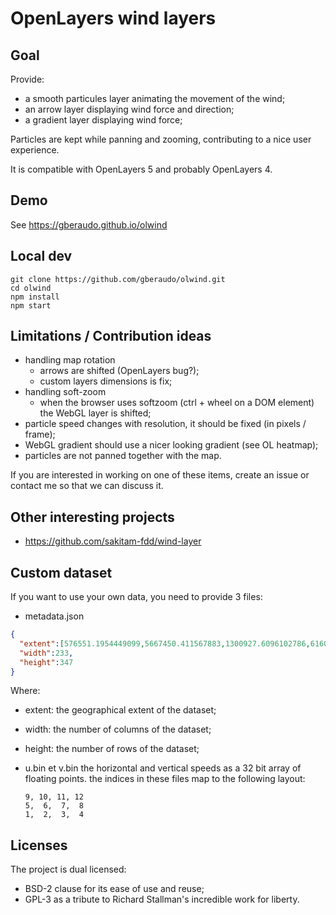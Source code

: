 # OpenLayers wind layers

## Goal

Provide:
- a smooth particules layer animating the movement of the wind;
- an arrow layer displaying wind force and direction;
- a gradient layer displaying wind force;

Particles are kept while panning and zooming, contributing to a nice user experience.

It is compatible with OpenLayers 5 and probably OpenLayers 4.


## Demo
See https://gberaudo.github.io/olwind


## Local dev
```
git clone https://github.com/gberaudo/olwind.git
cd olwind
npm install
npm start
```

## Limitations / Contribution ideas


- handling map rotation
  - arrows are shifted (OpenLayers bug?);
  - custom layers dimensions is fix;
- handling soft-zoom
  - when the browser uses softzoom (ctrl + wheel on a DOM element) the WebGL layer is shifted;
- particle speed changes with resolution, it should be fixed (in pixels / frame);
- WebGL gradient should use a nicer looking gradient (see OL heatmap);
- particles are not panned together with the map.

If you are interested in working on one of these items, create an issue or contact me so that we can discuss it.


## Other interesting projects

- https://github.com/sakitam-fdd/wind-layer


## Custom dataset

If you want to use your own data, you need to provide 3 files:

- metadata.json
```json
{
  "extent":[576551.1954449099,5667450.411567883,1300927.6096102786,6160637.315193227],
  "width":233,
  "height":347
}
```

Where:
  - extent: the geographical extent of the dataset;
  - width: the number of columns of the dataset;
  - height: the number of rows of the dataset;

- u.bin et v.bin
  the horizontal and vertical speeds as a 32 bit array of floating points.
  the indices in these files map to the following layout:
  ```
  9, 10, 11, 12
  5,  6,  7,  8
  1,  2,  3,  4
  ```

## Licenses

The project is dual licensed:
- BSD-2 clause for its ease of use and reuse;
- GPL-3 as a tribute to Richard Stallman's incredible work for liberty.
